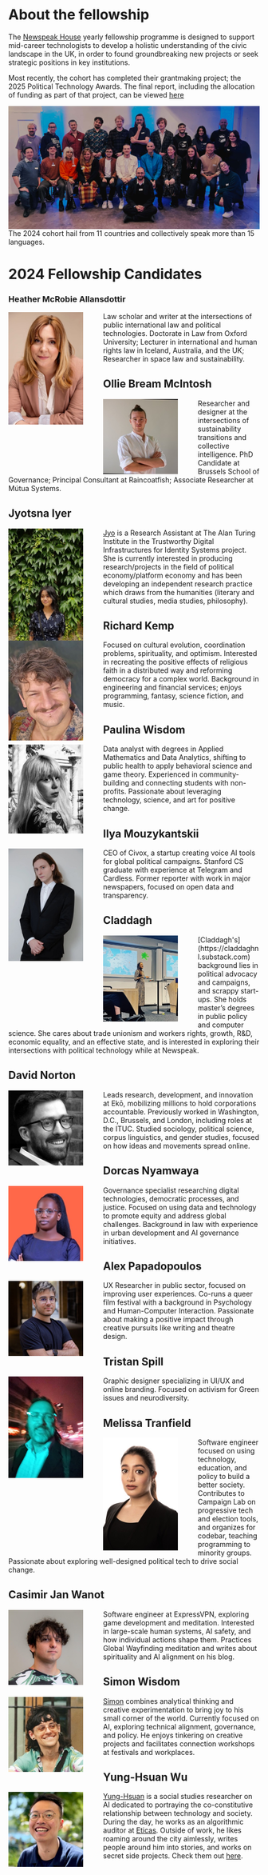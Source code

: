 # About the fellowship

The [Newspeak House](https://newspeak.house) yearly fellowship programme is designed to support mid-career technologists to develop a holistic understanding of the civic landscape in the UK, in order to found groundbreaking new projects or seek strategic positions in key institutions.

Most recently, the cohort has completed their grantmaking project; the 2025 Political Technology Awards. The final report, including the allocation of funding as part of that project, can be viewed [here](https://docs.google.com/document/d/1RoBd8JeJsRu9Z1dChSmWIWfpTbcuN4L8VmIhPbmkVys/edit?usp=sharing)

<img src="images/induction-group-photo-small.jpg" alt="Cohort Group Photo" align="center">
The 2024 cohort hail from 11 countries and collectively speak more than 15 languages.

# 2024 Fellowship Candidates
### Heather McRobie Allansdottir
<img src="images/Heather.jpeg" alt="Logo" width="150" align="left" style="margin-right:40px">

Law scholar and writer at the intersections of public international law and political technologies. Doctorate in Law from Oxford University; Lecturer in international and human rights law in Iceland, Australia, and the UK; Researcher in space law and sustainability.

## Ollie Bream McIntosh
<img src="images/Ollie.jpeg" alt="Logo" width="150" align="left" style="margin-right:40px">

Researcher and designer at the intersections of sustainability transitions and collective intelligence. PhD Candidate at Brussels School of Governance; Principal Consultant at Raincoatfish; Associate Researcher at Mútua Systems.

## Jyotsna Iyer 
<img src="images/Jyo.jpeg" alt="Logo" width="150" align="left" style="margin-right:40px">

<a href="https://jyotsna-iy.github.io/">Jyo</a> is a Research Assistant at The Alan Turing Institute in the Trustworthy Digital Infrastructures for Identity Systems project. She is currently interested in producing research/projects in the field of political economy/platform economy and has been developing an independent research practice which draws from the humanities (literary and cultural studies, media studies, philosophy).

## Richard Kemp
<img src="images/Richard.jpeg" alt="Logo" width="150" align="left" style="margin-right:40px">

Focused on cultural evolution, coordination problems, spirituality, and optimism. Interested in recreating the positive effects of religious faith in a distributed way and reforming democracy for a complex world. Background in engineering and financial services; enjoys programming, fantasy, science fiction, and music.

## Paulina Wisdom
<img src="images/Paulina.jpeg" alt="Logo" width="150" align="left" style="margin-right:40px">

Data analyst with degrees in Applied Mathematics and Data Analytics, shifting to public health to apply behavioral science and game theory. Experienced in community-building and connecting students with non-profits. Passionate about leveraging technology, science, and art for positive change.

## Ilya Mouzykantskii
<img src="images/Ilya.jpeg" alt="Logo" width="150" align="left" style="margin-right:40px">

CEO of Civox, a startup creating voice AI tools for global political campaigns. Stanford CS graduate with experience at Telegram and Cardless. Former reporter with work in major newspapers, focused on open data and transparency.

## Claddagh
<img src="images/Claddagh.jpeg" alt="Logo" width="150" align="left" style="margin-right:40px">
[Claddagh's](https://claddaghnl.substack.com) background lies in political advocacy and campaigns, and scrappy start-ups. She holds master’s degrees in public policy and computer science. She cares about trade unionism and workers rights, growth, R&D, economic equality, and an effective state, and is interested in exploring their intersections with political technology while at Newspeak. 

## David Norton
<img src="images/David.jpeg" alt="Logo" width="150" align="left" style="margin-right:40px">

Leads research, development, and innovation at Ekō, mobilizing millions to hold corporations accountable. Previously worked in Washington, D.C., Brussels, and London, including roles at the ITUC. Studied sociology, political science, corpus linguistics, and gender studies, focused on how ideas and movements spread online.

## Dorcas Nyamwaya
<img src="images/Dorcas.jpeg" alt="Logo" width="150" align="left" style="margin-right:40px">

Governance specialist researching digital technologies, democratic processes, and justice. Focused on using data and technology to promote equity and address global challenges. Background in law with experience in urban development and AI governance initiatives.

## Alex Papadopoulos
<img src="images/Alex.jpeg" alt="Logo" width="150" align="left" style="margin-right:40px">

UX Researcher in public sector, focused on improving user experiences. Co-runs a queer film festival with a background in Psychology and Human-Computer Interaction. Passionate about making a positive impact through creative pursuits like writing and theatre design.

## Tristan Spill
<img src="images/Tristan.jpeg" alt="Logo" width="150" align="left" style="margin-right:40px">

Graphic designer specializing in UI/UX and online branding. Focused on activism for Green issues and neurodiversity.

## Melissa Tranfield
<img src="images/Mel.jpeg" alt="Logo" width="150" align="left" style="margin-right:40px">

Software engineer focused on using technology, education, and policy to build a better society. Contributes to Campaign Lab on progressive tech and election tools, and organizes for codebar, teaching programming to minority groups. Passionate about exploring well-designed political tech to drive social change.

## Casimir Jan Wanot
<img src="images/Casimir.jpeg" alt="Logo" width="150" align="left" style="margin-right:40px">

Software engineer at ExpressVPN, exploring game development and meditation. Interested in large-scale human systems, AI safety, and how individual actions shape them. Practices Global Wayfinding meditation and writes about spirituality and AI alignment on his blog.

## Simon Wisdom
<img src="images/Simon.jpeg" alt="Logo" width="150" align="left" style="margin-right:40px">

[Simon](https://simonwisdom.com) combines analytical thinking and creative experimentation to bring joy to his small corner of the world. Currently focused on AI, exploring technical alignment, governance, and policy. He enjoys tinkering on creative projects and facilitates connection workshops at festivals and workplaces.

## Yung-Hsuan Wu
<img src="images/Yung-Hsuan.jpeg" alt="Logo" width="150" align="left" style="margin-right:40px">

[Yung-Hsuan](https://yunghsuanwu.com/) is a social studies researcher on AI dedicated to portraying the co-constitutive relationship between technology and society. During the day, he works as an algorithmic auditor at [Eticas](https://eticas.ai/). Outside of work, he likes roaming around the city aimlessly, writes people around him into stories, and works on secret side projects. Check them out [here](https://linktr.ee/yunghsuanwu).
